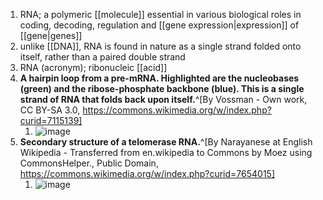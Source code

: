 1. RNA; a polymeric [[molecule]] essential in various biological roles in coding, decoding, regulation and [[gene expression|expression]] of [[gene|genes]]
2. unlike [[DNA]], RNA is found in nature as a single strand folded onto itself, rather than a paired double strand
3. RNA (acronym); ribonucleic [[acid]]
4. **A hairpin loop from a pre-mRNA. Highlighted are the nucleobases (green) and the ribose-phosphate backbone (blue). This is a single strand of RNA that folds back upon itself.**^[By Vossman - Own work, CC BY-SA 3.0, https://commons.wikimedia.org/w/index.php?curid=7115139]
	1. ![image](https://upload.wikimedia.org/wikipedia/commons/thumb/a/a4/Pre-mRNA-1ysv-tubes.png/260px-Pre-mRNA-1ysv-tubes.png)
5. **Secondary structure of a telomerase RNA.**^[By Narayanese at English Wikipedia - Transferred from en.wikipedia to Commons by Moez using CommonsHelper., Public Domain, https://commons.wikimedia.org/w/index.php?curid=7654015]
	1. ![image](https://upload.wikimedia.org/wikipedia/commons/thumb/b/b0/Ciliate_telomerase_RNA.JPG/640px-Ciliate_telomerase_RNA.JPG)